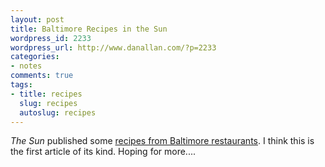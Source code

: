 ```yaml
---
layout: post
title: Baltimore Recipes in the Sun
wordpress_id: 2233
wordpress_url: http://www.danallan.com/?p=2233
categories:
- notes
comments: true
tags:
- title: recipes
  slug: recipes
  autoslug: recipes
---
```

_The Sun_ published some [recipes from Baltimore restaurants](http://www.baltimoresun.com/entertainment/dining/bal-classic-baltimore-restaurant-recipes-pictures,0,5786936.photogallery). I think this is the first article of its kind. Hoping for more....
